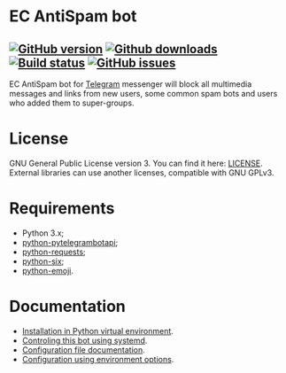 # EC AntiSpam bot

[![GitHub version](https://badge.fury.io/gh/xvitaly%2Fecasbot.svg)](https://github.com/xvitaly/ecasbot/releases)
[![Github downloads](https://img.shields.io/github/downloads/xvitaly/ecasbot/total.svg?label=GH%20downloads&maxAge=60)](https://github.com/xvitaly/ecasbot/releases)
[![Build status](https://travis-ci.org/xvitaly/ecasbot.svg?branch=master)](https://travis-ci.org/xvitaly/ecasbot)
[![GitHub issues](https://img.shields.io/github/issues/xvitaly/ecasbot.svg?label=issues&maxAge=60)](https://github.com/xvitaly/ecasbot/issues)
---

EC AntiSpam bot for [Telegram](https://telegram.org/) messenger will block all multimedia messages and links from new users, some common spam bots and users who added them to super-groups.

# License
GNU General Public License version 3. You can find it here: [LICENSE](LICENSE). External libraries can use another licenses, compatible with GNU GPLv3.

# Requirements
 * Python 3.x;
 * [python-pytelegrambotapi](https://github.com/eternnoir/pyTelegramBotAPI);
 * [python-requests](https://github.com/requests/requests);
 * [python-six](https://github.com/benjaminp/six);
 * [python-emoji](https://github.com/carpedm20/emoji).

# Documentation
 * [Installation in Python virtual environment](docs/virtualenv-installation.md).
 * [Controling this bot using systemd](docs/controling-with-systemd.md).
 * [Configuration file documentation](docs/schema-documentation.md).
 * [Configuration using environment options](docs/bot-environment-options.md).
